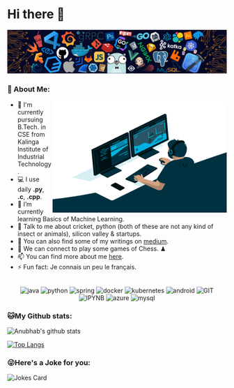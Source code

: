 # Hi there 👋

<!--
**anubhab-code/anubhab-code** is a ✨ _special_ ✨ repository because its `README.md` (this file) appears on your GitHub profile.

Here are some ideas to get you started:

- 🔭 I’m currently working on ...
- 🌱 I’m currently learning ...
- 👯 I’m looking to collaborate on ...
- 🤔 I’m looking for help with ...
- 💬 Ask me about ...
- 📫 How to reach me: ...
- 😄 Pronouns: ...
- ⚡ Fun fact: ...
-->

![](https://github.com/anubhab-code/anubhab-code/blob/main/header.png)


### 🤵 About Me:

<img align="right" alt="GIF" src="https://github.com/anubhab-code/anubhab-code/blob/main/dev_gif.gif?raw=true" width="400" height="256" />

- 🏦 I'm currently pursuing B.Tech. in CSE from Kalinga Institute of Industrial Technology.  
- 💻 I use daily **.py**, **.c**, **.cpp**.
- 🌱 I’m currently learning Basics of Machine Learning.
- 💬 Talk to me about cricket, python (both of these are not any kind of insect or animals), silicon valley & startups.
- 📝 You can also find some of my writings on [medium](https://anubhabswain69.medium.com/).
- 👯 We can connect to play some games of Chess. ♟
- 📫 You can find more about me [here](https://anubhabishere.github.io/).
- ⚡ Fun fact: Je connais un peu le français.
<br><br>
<p align="center">
      <img src="https://www.vectorlogo.zone/logos/java/java-icon.svg" alt="java" width="65" height="65"/> 
      <img src="https://www.vectorlogo.zone/logos/python/python-icon.svg" alt="python" width="55" height="55"/>
      <img src="https://www.vectorlogo.zone/logos/springio/springio-icon.svg" alt="spring" width="55" height="55"/>
      <img src="https://www.vectorlogo.zone/logos/docker/docker-icon.svg" alt="docker" width="85" height="70"/> 
      <img src="https://www.vectorlogo.zone/logos/kubernetes/kubernetes-icon.svg" alt="kubernetes" width="55" height="55"/>
      <img src="https://www.vectorlogo.zone/logos/android/android-icon.svg" alt="android" width="55" height="55"/>
      <img src="https://www.vectorlogo.zone/logos/git-scm/git-scm-icon.svg" alt="GIT" width="55" height="55"/> 
      <img src="https://www.vectorlogo.zone/logos/jupyter/jupyter-icon.svg" alt="IPYNB" width="55" height="55"/> 
      <img src="https://www.vectorlogo.zone/logos/microsoft_azure/microsoft_azure-icon.svg" alt="azure" width="55" height="55"/> 
      <img src="https://www.vectorlogo.zone/logos/mysql/mysql-ar21.svg" alt="mysql" width="110" height="75"/> 
</p>

### 🐱My Github stats:
![Anubhab's github stats](https://github-readme-stats.vercel.app/api?username=anubhab-code&show_icons=true&title_color=ffc857&icon_color=8ac926&text_color=daf7dc&bg_color=151515&hide=["stars"])<br>

[![Top Langs](https://github-readme-stats.vercel.app/api/top-langs/?username=anubhab-code&layout=compact&text_color=daf7dc&bg_color=151515)](https://github.com/anuraghazra/github-readme-stats)

### 😜Here's a Joke for you:
<img src="https://readme-jokes.vercel.app/api" alt="Jokes Card" />
